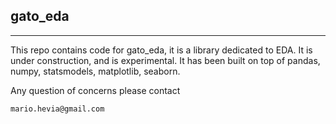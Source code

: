 ## gato_eda
---
This repo contains code for gato_eda, it is a library dedicated to EDA.
It is under construction, and is experimental.
It has been built on top of pandas, numpy, statsmodels, matplotlib, seaborn.

Any question of concerns please contact 

 `mario.hevia@gmail.com`